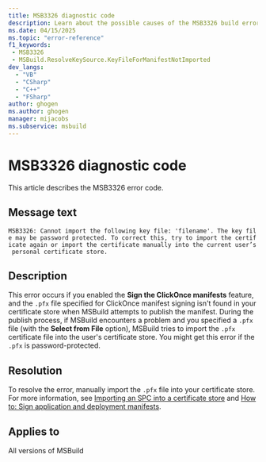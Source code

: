 ```yaml
---
title: MSB3326 diagnostic code
description: Learn about the possible causes of the MSB3326 build error and get troubleshooting tips.
ms.date: 04/15/2025
ms.topic: "error-reference"
f1_keywords:
 - MSB3326
 - MSBuild.ResolveKeySource.KeyFileForManifestNotImported
dev_langs:
  - "VB"
  - "CSharp"
  - "C++"
  - "FSharp"
author: ghogen
ms.author: ghogen
manager: mijacobs
ms.subservice: msbuild
---
```

# MSB3326 diagnostic code

<!-- :::ErrorDefinitionDescription::: -->
<!-- :::editable-content name="introDescription"::: -->
This article describes the MSB3326 error code.
<!-- :::editable-content-end::: -->

## Message text

`MSB3326: Cannot import the following key file: 'filename'. The key file may be password protected. To correct this, try to import the certificate again or import the certificate manually into the current user’s personal certificate store.`

## Description

This error occurs if you enabled the **Sign the ClickOnce manifests** feature, and the `.pfx` file specified for ClickOnce manifest signing isn't found in your certificate store when MSBuild attempts to publish the manifest. During the publish process, if MSBuild encounters a problem and you specified a `.pfx` file (with the **Select from File** option), MSBuild tries to import the `.pfx` certificate file into the user's certificate store. You might get this error if the `.pfx` is password-protected.

## Resolution

To resolve the error, manually import the `.pfx` file into your certificate store. For more information, see [Importing an SPC into a certificate store](/windows-hardware/drivers/install/importing-an-spc-into-a-certificate-store) and [How to: Sign application and deployment manifests](../../ide/how-to-sign-application-and-deployment-manifests.md).

## Applies to

All versions of MSBuild